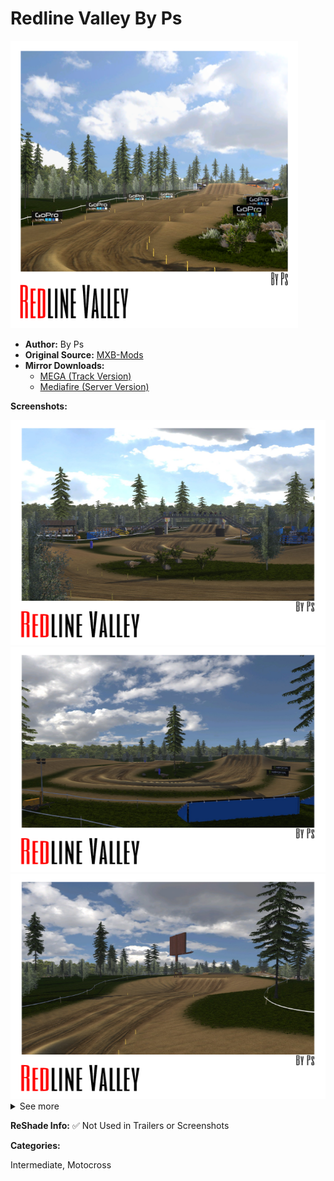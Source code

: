 # Redline Valley By Ps


<img src="https://github.com/BrinkleyPT/MX-Bikes-Community-Mods/blob/b41d64e76d656edd19a43a2951d895144e19ddad/.assets/Redline%20Valley%20By%20Ps/Omslag.png" alt="Preview" width="460" height="460">

- **Author:** By Ps
- **Original Source:** [MXB-Mods](https://mxb-mods.com/redline-valley-by-ps/#download)
- **Mirror Downloads:**
  - [MEGA (Track Version)](https://mega.nz/file/7IpikCQL#5lcpZfxHTPgW6setMtIwBH7RLCisvFTIVh2V4RoreDs)
  - [Mediafire (Server Version)](https://www.mediafire.com/file/6ok6wygg3dqdwwk/Redline_Valley_By_Ps.pkz/file)

**Screenshots:**

<img src="https://github.com/BrinkleyPT/MX-Bikes-Community-Mods/blob/bfa42ef2e8c116613bdb4728572cdaba0ae879ba/.assets/Redline%20Valley%20By%20Ps/1.png" alt="Screenshot 1" width="640" height="360">
<img src="https://github.com/BrinkleyPT/MX-Bikes-Community-Mods/blob/bfa42ef2e8c116613bdb4728572cdaba0ae879ba/.assets/Redline%20Valley%20By%20Ps/2.png" alt="Screenshot 2" width="640" height="360">
<img src="https://github.com/BrinkleyPT/MX-Bikes-Community-Mods/blob/bfa42ef2e8c116613bdb4728572cdaba0ae879ba/.assets/Redline%20Valley%20By%20Ps/3.png" alt="Screenshot 3" width="640" height="360"> <details>

<summary>See more</summary>
<br>
<img src="https://github.com/BrinkleyPT/MX-Bikes-Community-Mods/blob/bfa42ef2e8c116613bdb4728572cdaba0ae879ba/.assets/Redline%20Valley%20By%20Ps/4.png" alt="Screenshot 4" width="640" height="360">
<img src="https://github.com/BrinkleyPT/MX-Bikes-Community-Mods/blob/bfa42ef2e8c116613bdb4728572cdaba0ae879ba/.assets/Redline%20Valley%20By%20Ps/5.png" alt="Screenshot 5" width="640" height="360">
<img src="https://github.com/BrinkleyPT/MX-Bikes-Community-Mods/blob/bfa42ef2e8c116613bdb4728572cdaba0ae879ba/.assets/Redline%20Valley%20By%20Ps/6.png" alt="Screenshot 6" width="640" height="360">
<img src="https://github.com/BrinkleyPT/MX-Bikes-Community-Mods/blob/bfa42ef2e8c116613bdb4728572cdaba0ae879ba/.assets/Redline%20Valley%20By%20Ps/7.png" alt="Screenshot 7" width="640" height="360">
<img src="https://github.com/BrinkleyPT/MX-Bikes-Community-Mods/blob/bfa42ef2e8c116613bdb4728572cdaba0ae879ba/.assets/Redline%20Valley%20By%20Ps/8.png" alt="Screenshot 8" width="640" height="360"> </details>

**ReShade Info:** ✅ Not Used in Trailers or Screenshots

**Categories:**

Intermediate, Motocross
